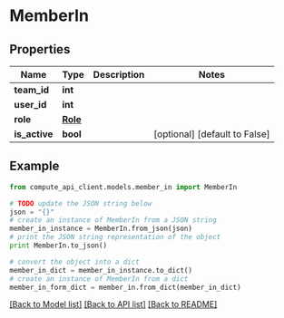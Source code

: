 # MemberIn


## Properties
Name | Type | Description | Notes
------------ | ------------- | ------------- | -------------
**team_id** | **int** |  | 
**user_id** | **int** |  | 
**role** | [**Role**](Role.md) |  | 
**is_active** | **bool** |  | [optional] [default to False]

## Example

```python
from compute_api_client.models.member_in import MemberIn

# TODO update the JSON string below
json = "{}"
# create an instance of MemberIn from a JSON string
member_in_instance = MemberIn.from_json(json)
# print the JSON string representation of the object
print MemberIn.to_json()

# convert the object into a dict
member_in_dict = member_in_instance.to_dict()
# create an instance of MemberIn from a dict
member_in_form_dict = member_in.from_dict(member_in_dict)
```
[[Back to Model list]](../README.md#documentation-for-models) [[Back to API list]](../README.md#documentation-for-api-endpoints) [[Back to README]](../README.md)


